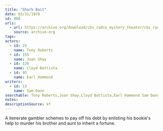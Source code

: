 ```yaml
---
title: "Shark Bait"
date: 03/31/1978
id: 808
urls: 
  - url: https://archive.org/download/cbs_radio_mystery_theater/cbs_radio_mystery_theater-0801-0850.zip/cbs_radio_mystery_theater-0801-0850%2Fcbsrmt_0808_shark_bait.mp3
    source: archive-org
tags: 
actors:  
  - id: 25
    name: Tony Roberts  
  - id: 155
    name: Joan Shay  
  - id: 126
    name: Lloyd Battista  
  - id: 95
    name: Earl Hammond
writers:  
  - id: 13
    name: Sam Dann
searchable: Tony Roberts,Joan Shay,Lloyd Battista,Earl Hammond Sam Dann
notes: 
descriptionSource: kf
---
```

A itenerate gambler schemes to pay off his debt by enlisting his bookie's help to murder his brother and aunt to inherit a fortune.